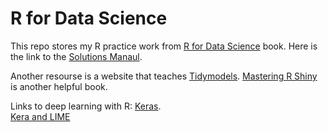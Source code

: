 # R for Data Science
This repo stores my R practice work from [R for Data Science](https://r4ds.had.co.nz/introduction.html) book.
Here is the link to the [Solutions Manaul](https://jrnold.github.io/r4ds-exercise-solutions/).

Another resourse is a website that teaches [Tidymodels](https://www.tidymodels.org/start/).
[Mastering R Shiny](https://mastering-shiny.org/) is another helpful book. 

Links to deep learning with R: [Keras](https://blogs.rstudio.com/ai/posts/2018-01-11-keras-customer-churn).  
[Kera and LIME](https://iamkbpark.com/2018/01/22/deep-learning-with-keras-lime-in-r/)


